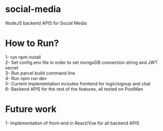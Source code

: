 # social-media
NodeJS backend APIS for Social Media 

# How to Run?
1- run npm install  
2- Set config.env file in order to set mongoDB connection string and JWT secret  
3- Run parcel build command line  
4- Run npm run dev  
5- Current implementation includes frontend for login/signup and chat  
6- Backend APIS for the rest of the features, all tested on PostMan  

# Future work
1- Implementation of front-end in React/Vue for all backend APIS
